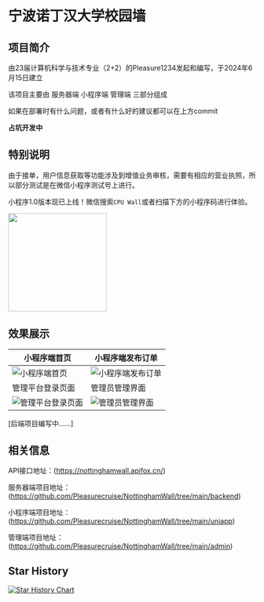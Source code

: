 # 宁波诺丁汉大学校园墙

## 项目简介

由23届计算机科学与技术专业（2+2）的Pleasure1234发起和编写，于2024年6月15日建立

该项目主要由 服务器端 小程序端 管理端 三部分组成

如果在部署时有什么问题，或者有什么好的建议都可以在上方commit

**占坑开发中**

## 特别说明

由于接单，用户信息获取等功能涉及到增值业务审核，需要有相应的营业执照，所以部分测试是在微信小程序测试号上进行。

小程序1.0版本现已上线！微信搜索`CPU Wall`或者扫描下方的小程序码进行体验。

<img width="200" src="https://github.com/user-attachments/assets/16cfc02c-7306-40fc-b44f-1627695edaa3">

## 效果展示

| 小程序端首页 | 小程序端发布订单 |
|-------|-------|
| ![小程序端首页](https://github.com/user-attachments/assets/26226271-e5d5-41cd-86db-7693ec98581a) | ![小程序端发布订单](https://github.com/user-attachments/assets/0603ce25-48a6-4672-92a8-5a7a51f0c320) |
| 管理平台登录页面 | 管理员管理界面 |
| ![管理平台登录页面](https://github.com/user-attachments/assets/5e093f4a-4490-43b6-89ad-54dd0eab8289) | ![管理员管理界面](https://github.com/user-attachments/assets/13446b39-4e5f-4cb8-8718-7dbf7fadd7e3) |

[后端项目编写中......]

## 相关信息

API接口地址：(https://nottinghamwall.apifox.cn/)

服务器端项目地址：(https://github.com/Pleasurecruise/NottinghamWall/tree/main/backend)

小程序端项目地址：(https://github.com/Pleasurecruise/NottinghamWall/tree/main/uniapp)

管理端项目地址：(https://github.com/Pleasurecruise/NottinghamWall/tree/main/admin)

## Star History

[![Star History Chart](https://api.star-history.com/svg?repos=CompPsyUnion/NottinghamWall&type=Date)](https://star-history.com/#CompPsyUnion/NottinghamWall&Date)
